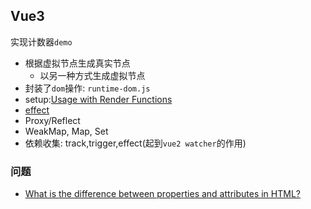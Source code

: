 ## Vue3

实现计数器`demo`

* 根据虚拟节点生成真实节点
  * 以另一种方式生成虚拟节点
* 封装了`dom`操作: `runtime-dom.js`
* setup:[Usage with Render Functions](https://v3.vuejs.org/guide/composition-api-setup.html#usage-with-render-functions)
* [effect](https://composition-api.vuejs.org/api.html#watcheffect)
* Proxy/Reflect
* WeakMap, Map, Set
* 依赖收集: track,trigger,effect(起到`vue2 watcher`的作用)

### 问题

* [What is the difference between properties and attributes in HTML? ](https://stackoverflow.com/questions/6003819/what-is-the-difference-between-properties-and-attributes-in-html)
